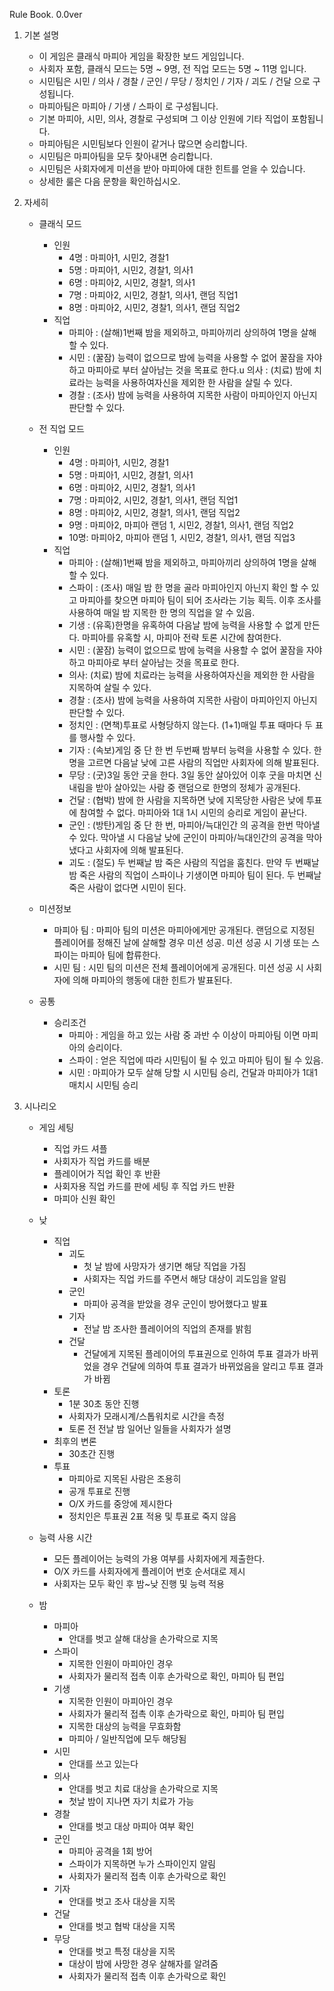Rule Book. 0.0ver
1. 기본 설명
    -  이 게임은 클래식 마피아 게임을 확장한 보드 게임입니다.
    -  사회자 포함, 클래식 모드는 5명 ~ 9명, 전 직업 모드는 5명 ~ 11명 입니다.
    -  시민팀은 시민 / 의사 / 경찰 / 군인 / 무당 / 정치인 / 기자 / 괴도 / 건달 으로 구성됩니다.
    -  마피아팀은 마피아 / 기생 / 스파이 로 구성됩니다.
    -  기본 마피아, 시민, 의사, 경찰로 구성되며 그 이상 인원에 기타 직업이 포함됩니다.
    -  마피아팀은 시민팀보다 인원이 같거나 많으면 승리합니다.
    -  시민팀은 마피아팀을 모두 찾아내면 승리합니다.
    -  시민팀은 사회자에게 미션을 받아 마피아에 대한 힌트를 얻을 수 있습니다.
    -  상세한 룰은 다음 문항을 확인하십시오.

2. 자세히
   -  클래식 모드
      -  인원
          -  4명 : 마피아1, 시민2, 경찰1
          -  5명 : 마피아1, 시민2, 경찰1, 의사1
          -  6명 : 마피아2, 시민2, 경찰1, 의사1
          -  7명 : 마피아2, 시민2, 경찰1, 의사1, 랜덤 직업1
          -  8명 : 마피아2, 시민2, 경찰1, 의사1, 랜덤 직업2
      -  직업
          -  마피아 : (살해)1번째 밤을 제외하고, 마피아끼리 상의하여 1명을 살해할 수 있다.
          -  시민 : (꿀잠)  능력이 없으므로 밤에 능력을 사용할 수 없어 꿀잠을 자야하고 마피아로 부터 살아남는 것을 목표로 한다.u  의사 : (치료) 밤에 치료라는 능력을 사용하여자신을 제외한 한 사람을 살릴 수 있다.
          -  경찰 : (조사) 밤에 능력을 사용하여 지목한 사람이 마피아인지 아닌지 판단할 수 있다.

    -  전 직업 모드
        -  인원
            -  4명 : 마피아1, 시민2, 경찰1
            -  5명 : 마피아1, 시민2, 경찰1, 의사1
            -  6명 : 마피아2, 시민2, 경찰1, 의사1
            -  7명 : 마피아2, 시민2, 경찰1, 의사1, 랜덤 직업1
            -  8명 : 마피아2, 시민2, 경찰1, 의사1, 랜덤 직업2
            -  9명 : 마피아2, 마피아 랜덤 1, 시민2, 경찰1, 의사1, 랜덤 직업2
            -  10명: 마피아2, 마피아 랜덤 1, 시민2, 경찰1, 의사1, 랜덤 직업3
        -  직업
            -  마피아 : (살해)1번째 밤을 제외하고, 마피아끼리 상의하여 1명을 살해할 수 있다.
            -  스파이 : (조사) 매일 밤 한 명을 골라 마피아인지 아닌지 확인 할 수 있고 마피아를 찾으면 마피아 팀이 되어 조사라는 기능 획득. 이후 조사를 사용하여 매일 밤 지목한 한 명의 직업을 알 수 있음. 
            -  기생 : (유혹)한명을 유혹하여 다음날 밤에 능력을 사용할 수 없게 만든다. 마피아를 유혹할 시, 마피아 전략 토론 시간에 참여한다.
            -  시민 : (꿀잠)  능력이 없으므로 밤에 능력을 사용할 수 없어 꿀잠을 자야하고 마피아로 부터 살아남는 것을 목표로 한다.
            -  의사: (치료) 밤에 치료라는 능력을 사용하여자신을 제외한 한 사람을 지목하여 살릴 수 있다.
            -  경찰 : (조사) 밤에 능력을 사용하여 지목한 사람이 마피아인지 아닌지 판단할 수 있다.
            -  정치인 : (면책)투표로 사형당하지 않는다. (1+1)매일 투표 때마다 두 표를 행사할 수 있다.
            -  기자 : (속보)게임 중 단 한 번 두번째 밤부터 능력을 사용할 수 있다. 한 명을 고르면 다음날 낮에 고른 사람의 직업만 사회자에 의해 발표된다.
            -  무당 : (굿)3일 동안 굿을 한다. 3일 동안 살아있어 이후 굿을 마치면 신내림을 받아 살아있는 사람 중 랜덤으로 한명의 정체가 공개된다.
            -  건달 : (협박) 밤에 한 사람을 지목하면 낮에 지목당한 사람은 낮에 투표에 참여할 수 없다. 
                     마피아와 1대 1시 시민의 승리로 게임이 끝난다.	
            -  군인 : (방탄)게임 중 단 한 번, 마피아/늑대인간 의 공격을 한번 막아낼 수 있다. 막아낼 시 다음날 낮에 군인이 마피아/늑대인간의 공격을 막아냈다고 사회자에 의해 발표된다.
            -  괴도 : (절도) 두 번째날 밤 죽은 사람의 직업을 훔친다. 만약 두 번째날 밤 죽은 사람의 직업이 스파이나 기생이면 마피아 팀이 된다. 두 번째날 죽은 사람이 없다면 시민이 된다.

    -  미션정보   
        - 마피아 팀 : 마피아 팀의 미션은 마피아에게만 공개된다. 랜덤으로 지정된 플레이어를 정해진 날에 살해할 경우 미션 성공. 미션 성공 시 기생 또는 스파이는 마피아 팀에 합류한다.   
        - 시민 팀 : 시민 팀의 미션은 전체 플레이어에게 공개된다. 미션 성공 시 사회자에 의해 마피아의 행동에 대한 힌트가 발표된다.
    -  공통
        -  승리조건
            -  마피아 : 게임을 하고 있는 사람 중 과반 수 이상이 마피아팀 이면 마피아의 승리이다.
            -  스파이 :  얻은 직업에 따라 시민팀이 될 수 있고 마피아 팀이 될 수 있음. 
            -  시민 : 마피아가 모두 살해 당할 시 시민팀 승리, 건달과 마피아가 1대1 매치시 시민팀 승리

3. 시나리오
	 -  게임 세팅
	      - 직업 카드 셔플
	      - 사회자가 직업 카드를 배분
	      - 플레이어가 직업 확인 후 반환
	      - 사회자용 직업 카드를 판에 세팅 후 직업 카드 반환
	      - 마피아 신원 확인

   -  낮
      -  직업
          - 괴도
              - 첫 날 밤에 사망자가 생기면 해당 직업을 가짐
              - 사회자는 직업 카드를 주면서 해당 대상이 괴도임을 알림
          - 군인
             - 마피아 공격을 받았을 경우 군인이 방어했다고 발표
          - 기자
              - 전날 밤 조사한 플레이어의 직업의 존재를 밝힘
          - 건달
             - 건달에게 지목된 플레이어의 투표권으로 인하여 투표 결과가 바뀌었을 경우 건달에 의하여 투표 결과가 바뀌었음을 알리고 투표 결과가 바뀜
      -  토론
          - 1분 30초 동안 진행
          - 사회자가 모래시계/스톱워치로 시간을 측정 
          - 토론 전 전날 밤 일어난 일들을 사회자가 설명
      -  최후의 변론
          - 30초간 진행
      -  투표
          - 마피아로 지목된 사람은 조용히
          - 공개 투표로 진행
          - O/X 카드를 중앙에 제시한다 
          - 정치인은 투표권 2표 적용 및 투표로 죽지 않음
    -  능력 사용 시간
        - 모든 플레이어는 능력의 가용 여부를 사회자에게 제출한다.
        - O/X 카드를 사회자에게 플레이어 번호 순서대로 제시
        - 사회자는 모두 확인 후 밤~낮 진행 및 능력 적용
    -  밤
        -  마피아
            - 안대를 벗고 살해 대상을 손가락으로 지목
        -  스파이
            - 지목한 인원이 마피아인 경우 
            - 사회자가 물리적 접촉 이후 손가락으로 확인, 마피아 팀 편입
        -  기생
            - 지목한 인원이 마피아인 경우
            - 사회자가 물리적 접촉 이후 손가락으로 확인, 마피아 팀 편입
            - 지목한 대상의 능력을 무효화함
            - 마피아 / 일반직업에 모두 해당됨
        -  시민
            - 안대를 쓰고 있는다
        -  의사
            - 안대를 벗고 치료 대상을 손가락으로 지목
            - 첫날 밤이 지나면 자기 치료가 가능
        -  경찰
            - 안대를 벗고 대상 마피아 여부 확인
        -  군인
            - 마피아 공격을 1회 방어
            - 스파이가 지목하면 누가 스파이인지 알림
            - 사회자가 물리적 접촉 이후 손가락으로 확인
        -  기자
            - 안대를 벗고 조사 대상을 지목
        -  건달
            - 안대를 벗고 협박 대상을 지목
        -  무당
            - 안대를 벗고 특정 대상을 지목
            - 대상이 밤에 사망한 경우 살해자를 알려줌
            - 사회자가 물리적 접촉 이후 손가락으로 확인
